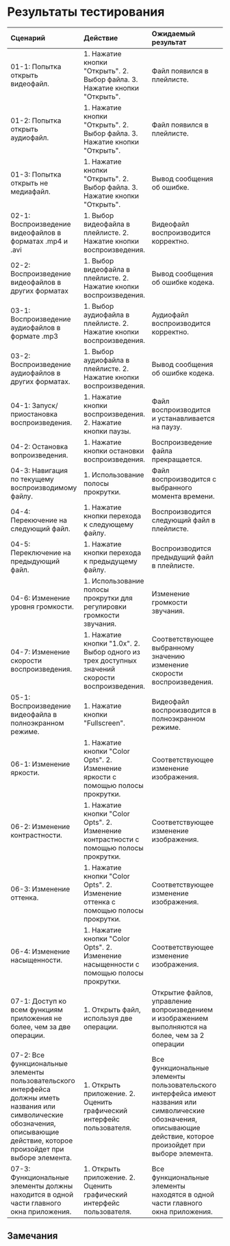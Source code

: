 # Результаты тестирования

|Сценарий|Действие|Ожидаемый результат|Фактический результат|Оценка|
|:---|:---|:---|:---|:---|
|01-1: Попытка открыть видеофайл.|1. Нажатие кнопки "Открыть". 2. Выбор файла. 3. Нажатие кнопки "Открыть".|Файл появился в плейлисте.|||
|01-2: Попытка открыть аудиофайл.|1. Нажатие кнопки "Открыть". 2. Выбор файла. 3. Нажатие кнопки "Открыть".|Файл появился в плейлисте.|||
|01-3: Попытка открыть не медиафайл.|1. Нажатие кнопки "Открыть". 2. Выбор файла. 3. Нажатие кнопки "Открыть".|Вывод сообщения об ошибке.|||
|02-1: Воспроизведение видеофайлов в форматах .mp4 и .avi|1. Выбор видеофайла в плейлисте. 2. Нажатие кнопки воспроизведения.|Видеофайл воспроизводится корректно.|||
|02-2: Воспроизведение видеофайлов в других форматах|1. Выбор видеофайла в плейлисте. 2. Нажатие кнопки воспроизведения.|Вывод сообщения об ошибке кодека.|||
|03-1: Воспроизведение аудиофайлов в формате .mp3|1. Выбор аудиофайла в плейлисте. 2. Нажатие кнопки воспроизведения.|Аудиофайл воспроизводится корректно.|||
|03-2: Воспроизведение аудиофайлов в других форматах.|1. Выбор аудиофайла в плейлисте. 2. Нажатие кнопки воспроизведения.|Вывод сообщения об ошибке кодека.|||
|04-1: Запуск/приостановка воспроизведения.|1. Нажатие кнопки воспроизведения. 2. Нажатие кнопки паузы.|Файл воспроизводится и устанавливается на паузу.|||
|04-2: Остановка вопроизведения.|1. Нажатие кнопки остановки воспроизведения.|Воспроизведение файла прекращается.|||
|04-3: Навигация по текущему воспроизводимому файлу.|1. Использование полосы прокрутки.|Файл воспроизводится с выбранного момента времени.|||
|04-4: Перекючение на следующий файл.|1. Нажатие кнопки перехода к следующему файлу.|Воспроизводится следующий файл в плейлисте.|||
|04-5: Переключение на предыдующий файл.|1. Нажатие кнопки перехода к предыдущему файлу.|Воспроизводится предыдущий файл в плейлисте.|||
|04-6: Изменение уровня громкости.|1. Использование полосы прокрутки для регулировки громкости звучания.|Изменение громкости звучания.|||
|04-7: Изменение скорости воспроизведения.|1. Нажатие кнопки "1.0x". 2. Выбор одного из трех доступных значений скорости воспроизведения.|Соответствующее выбранному значению изменение скорости воспроизведения.|||
|05-1: Воспроизведение видеофайла в полноэкранном режиме.|1. Нажатие кнопки "Fullscreen".|Видеофайл воспроизводится в полноэкранном режиме.|||
|06-1: Изменение яркости.|1. Нажатие кнопки "Color Opts". 2. Изменение яркости с помощью полосы прокрутки.|Соответствующее изменение изображения.|||
|06-2: Изменение контрастности.|1. Нажатие кнопки "Color Opts". 2. Изменение контрастности с помощью полосы прокрутки.|Соответствующее изменение изображения.|||
|06-3: Изменение оттенка.|1. Нажатие кнопки "Color Opts". 2. Изменение оттенка с помощью полосы прокрутки.|Соответствующее изменение изображения.|||
|06-4: Изменение насыщенности.|1. Нажатие кнопки "Color Opts". 2. Изменение насыщенности с помощью полосы прокрутки.|Соответствующее изменение изображения.|||
|07-1: Доступ ко всем функциям приложения не более, чем за две операции.|1. Открыть файл, используя две операции.|Открытие файлов, управление вопроизведением и изображением выполняются на более, чем за 2 операции|||
|07-2: Все функциональные элементы пользовательского интерфейса должны иметь названия или символические обозначения, описывающие действие, которое произойдет при выборе элемента.|1. Открыть приложение. 2. Оценить графический интерфейс пользователя.|Все функциональные элементы пользовательского интерфейса имеют названия или символические обозначения, описывающие действие, которое произойдет при выборе элемента.|||
|07-3: Функциональные элементы должны находится в одной части главного окна приложения.|1. Открыть приложение. 2. Оценить графический интерфейс пользователя.|Все функциональные элементы находятся в одной части главного окна приложения.|||

## Замечания